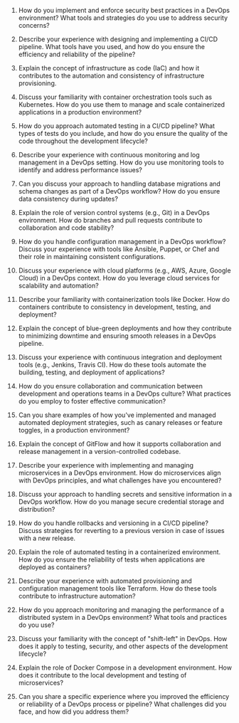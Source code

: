 1. How do you implement and enforce security best practices in a DevOps environment? What tools and strategies do you use to address security concerns?

2. Describe your experience with designing and implementing a CI/CD pipeline. What tools have you used, and how do you ensure the efficiency and reliability of the pipeline?

3. Explain the concept of infrastructure as code (IaC) and how it contributes to the automation and consistency of infrastructure provisioning.

4. Discuss your familiarity with container orchestration tools such as Kubernetes. How do you use them to manage and scale containerized applications in a production environment?

5. How do you approach automated testing in a CI/CD pipeline? What types of tests do you include, and how do you ensure the quality of the code throughout the development lifecycle?

6. Describe your experience with continuous monitoring and log management in a DevOps setting. How do you use monitoring tools to identify and address performance issues?

7. Can you discuss your approach to handling database migrations and schema changes as part of a DevOps workflow? How do you ensure data consistency during updates?

8. Explain the role of version control systems (e.g., Git) in a DevOps environment. How do branches and pull requests contribute to collaboration and code stability?

9. How do you handle configuration management in a DevOps workflow? Discuss your experience with tools like Ansible, Puppet, or Chef and their role in maintaining consistent configurations.

10. Discuss your experience with cloud platforms (e.g., AWS, Azure, Google Cloud) in a DevOps context. How do you leverage cloud services for scalability and automation?

11. Describe your familiarity with containerization tools like Docker. How do containers contribute to consistency in development, testing, and deployment?

12. Explain the concept of blue-green deployments and how they contribute to minimizing downtime and ensuring smooth releases in a DevOps pipeline.

13. Discuss your experience with continuous integration and deployment tools (e.g., Jenkins, Travis CI). How do these tools automate the building, testing, and deployment of applications?

14. How do you ensure collaboration and communication between development and operations teams in a DevOps culture? What practices do you employ to foster effective communication?

15. Can you share examples of how you've implemented and managed automated deployment strategies, such as canary releases or feature toggles, in a production environment?

16. Explain the concept of GitFlow and how it supports collaboration and release management in a version-controlled codebase.

17. Describe your experience with implementing and managing microservices in a DevOps environment. How do microservices align with DevOps principles, and what challenges have you encountered?

18. Discuss your approach to handling secrets and sensitive information in a DevOps workflow. How do you manage secure credential storage and distribution?

19. How do you handle rollbacks and versioning in a CI/CD pipeline? Discuss strategies for reverting to a previous version in case of issues with a new release.

20. Explain the role of automated testing in a containerized environment. How do you ensure the reliability of tests when applications are deployed as containers?

21. Describe your experience with automated provisioning and configuration management tools like Terraform. How do these tools contribute to infrastructure automation?

22. How do you approach monitoring and managing the performance of a distributed system in a DevOps environment? What tools and practices do you use?

23. Discuss your familiarity with the concept of "shift-left" in DevOps. How does it apply to testing, security, and other aspects of the development lifecycle?

24. Explain the role of Docker Compose in a development environment. How does it contribute to the local development and testing of microservices?

25. Can you share a specific experience where you improved the efficiency or reliability of a DevOps process or pipeline? What challenges did you face, and how did you address them?
